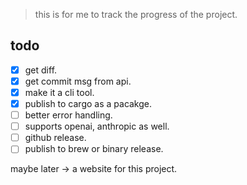 > this is for me to track the progress of the project.

## todo

- [x] get diff.
- [x] get commit msg from api.
- [x] make it a cli tool.
- [x] publish to cargo as a pacakge.
- [ ] better error handling.
- [ ] supports openai, anthropic as well.
- [ ] github release.
- [ ] publish to brew or binary release.

maybe later -> a website for this project.
